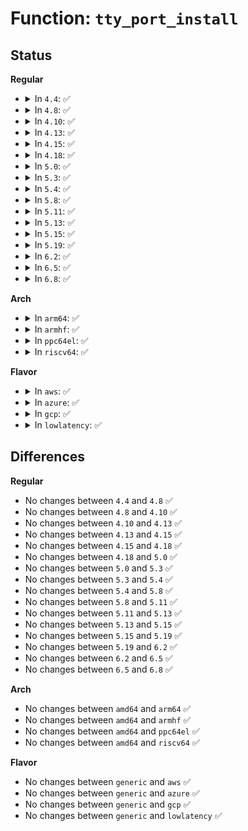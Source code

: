 # Function: <code>tty_port_install</code>

## Status
<b>Regular</b>
<ul>
<li>
<details>
<summary>In <code>4.4</code>: ✅</summary>

```c
int tty_port_install(struct tty_port *port, struct tty_driver *driver, struct tty_struct *tty);
```

**Collision:** Unique Global

**Inline:** No

**Transformation:** False

**Instances:**

```
In drivers/tty/tty_port.c (ffffffff814eb810)
Location: drivers/tty/tty_port.c:553
Inline: False
Direct callers:
  - drivers/tty/vt/vt.c:con_install
  - drivers/tty/hvc/hvc_console.c:hvc_install
  - drivers/tty/serial/kgdb_nmi.c:kgdb_nmi_tty_install
```
**Symbols:**

```
ffffffff814eb810-ffffffff814eb830: tty_port_install (STB_GLOBAL)
```
</details>
</li>
<li>
<details>
<summary>In <code>4.8</code>: ✅</summary>

```c
int tty_port_install(struct tty_port *port, struct tty_driver *driver, struct tty_struct *tty);
```

**Collision:** Unique Global

**Inline:** No

**Transformation:** False

**Instances:**

```
In drivers/tty/tty_port.c (ffffffff8153c360)
Location: drivers/tty/tty_port.c:550
Inline: False
Direct callers:
  - drivers/tty/vt/vt.c:con_install
  - drivers/tty/hvc/hvc_console.c:hvc_install
  - drivers/tty/serial/kgdb_nmi.c:kgdb_nmi_tty_install
```
**Symbols:**

```
ffffffff8153c360-ffffffff8153c380: tty_port_install (STB_GLOBAL)
```
</details>
</li>
<li>
<details>
<summary>In <code>4.10</code>: ✅</summary>

```c
int tty_port_install(struct tty_port *port, struct tty_driver *driver, struct tty_struct *tty);
```

**Collision:** Unique Global

**Inline:** No

**Transformation:** False

**Instances:**

```
In drivers/tty/tty_port.c (ffffffff815689c0)
Location: drivers/tty/tty_port.c:550
Inline: False
Direct callers:
  - drivers/tty/vt/vt.c:con_install
  - drivers/tty/hvc/hvc_console.c:hvc_install
  - drivers/tty/serial/kgdb_nmi.c:kgdb_nmi_tty_install
```
**Symbols:**

```
ffffffff815689c0-ffffffff815689e0: tty_port_install (STB_GLOBAL)
```
</details>
</li>
<li>
<details>
<summary>In <code>4.13</code>: ✅</summary>

```c
int tty_port_install(struct tty_port *port, struct tty_driver *driver, struct tty_struct *tty);
```

**Collision:** Unique Global

**Inline:** No

**Transformation:** False

**Instances:**

```
In drivers/tty/tty_port.c (ffffffff8157c0b0)
Location: drivers/tty/tty_port.c:658
Inline: False
Direct callers:
  - drivers/tty/vt/vt.c:con_install
  - drivers/tty/hvc/hvc_console.c:hvc_install
  - drivers/tty/serial/kgdb_nmi.c:kgdb_nmi_tty_install
```
**Symbols:**

```
ffffffff8157c0b0-ffffffff8157c0d0: tty_port_install (STB_GLOBAL)
```
</details>
</li>
<li>
<details>
<summary>In <code>4.15</code>: ✅</summary>

```c
int tty_port_install(struct tty_port *port, struct tty_driver *driver, struct tty_struct *tty);
```

**Collision:** Unique Global

**Inline:** No

**Transformation:** False

**Instances:**

```
In drivers/tty/tty_port.c (ffffffff815e0ab0)
Location: drivers/tty/tty_port.c:659
Inline: False
Direct callers:
  - drivers/tty/vt/vt.c:con_install
  - drivers/tty/hvc/hvc_console.c:hvc_install
  - drivers/tty/serial/kgdb_nmi.c:kgdb_nmi_tty_install
  - drivers/usb/host/xhci-dbgtty.c:dbc_tty_install
```
**Symbols:**

```
ffffffff815e0ab0-ffffffff815e0ad0: tty_port_install (STB_GLOBAL)
```
</details>
</li>
<li>
<details>
<summary>In <code>4.18</code>: ✅</summary>

```c
int tty_port_install(struct tty_port *port, struct tty_driver *driver, struct tty_struct *tty);
```

**Collision:** Unique Global

**Inline:** No

**Transformation:** False

**Instances:**

```
In drivers/tty/tty_port.c (ffffffff81619d40)
Location: drivers/tty/tty_port.c:659
Inline: False
Direct callers:
  - drivers/tty/vt/vt.c:con_install
  - drivers/tty/hvc/hvc_console.c:hvc_install
  - drivers/tty/serial/kgdb_nmi.c:kgdb_nmi_tty_install
  - drivers/usb/host/xhci-dbgtty.c:dbc_tty_install
```
**Symbols:**

```
ffffffff81619d40-ffffffff81619d60: tty_port_install (STB_GLOBAL)
```
</details>
</li>
<li>
<details>
<summary>In <code>5.0</code>: ✅</summary>

```c
int tty_port_install(struct tty_port *port, struct tty_driver *driver, struct tty_struct *tty);
```

**Collision:** Unique Global

**Inline:** No

**Transformation:** False

**Instances:**

```
In drivers/tty/tty_port.c (ffffffff81636fb0)
Location: drivers/tty/tty_port.c:653
Inline: False
Direct callers:
  - drivers/tty/vt/vt.c:con_install
  - drivers/tty/hvc/hvc_console.c:hvc_install
  - drivers/tty/serial/kgdb_nmi.c:kgdb_nmi_tty_install
  - drivers/usb/host/xhci-dbgtty.c:dbc_tty_install
```
**Symbols:**

```
ffffffff81636fb0-ffffffff81636fd0: tty_port_install (STB_GLOBAL)
```
</details>
</li>
<li>
<details>
<summary>In <code>5.3</code>: ✅</summary>

```c
int tty_port_install(struct tty_port *port, struct tty_driver *driver, struct tty_struct *tty);
```

**Collision:** Unique Global

**Inline:** No

**Transformation:** False

**Instances:**

```
In drivers/tty/tty_port.c (ffffffff8166b240)
Location: drivers/tty/tty_port.c:653
Inline: False
Direct callers:
  - drivers/tty/vt/vt.c:con_install
  - drivers/tty/hvc/hvc_console.c:hvc_install
  - drivers/tty/serial/kgdb_nmi.c:kgdb_nmi_tty_install
  - drivers/usb/host/xhci-dbgtty.c:dbc_tty_install
```
**Symbols:**

```
ffffffff8166b240-ffffffff8166b260: tty_port_install (STB_GLOBAL)
```
</details>
</li>
<li>
<details>
<summary>In <code>5.4</code>: ✅</summary>

```c
int tty_port_install(struct tty_port *port, struct tty_driver *driver, struct tty_struct *tty);
```

**Collision:** Unique Global

**Inline:** No

**Transformation:** False

**Instances:**

```
In drivers/tty/tty_port.c (ffffffff8168d8e0)
Location: drivers/tty/tty_port.c:654
Inline: False
Direct callers:
  - drivers/tty/vt/vt.c:con_install
  - drivers/tty/hvc/hvc_console.c:hvc_install
  - drivers/tty/serial/kgdb_nmi.c:kgdb_nmi_tty_install
  - drivers/usb/host/xhci-dbgtty.c:dbc_tty_install
```
**Symbols:**

```
ffffffff8168d8e0-ffffffff8168d900: tty_port_install (STB_GLOBAL)
```
</details>
</li>
<li>
<details>
<summary>In <code>5.8</code>: ✅</summary>

```c
int tty_port_install(struct tty_port *port, struct tty_driver *driver, struct tty_struct *tty);
```

**Collision:** Unique Global

**Inline:** No

**Transformation:** False

**Instances:**

```
In drivers/tty/tty_port.c (ffffffff8173f670)
Location: drivers/tty/tty_port.c:654
Inline: False
Direct callers:
  - drivers/tty/vt/vt.c:con_install
  - drivers/tty/hvc/hvc_console.c:hvc_install
  - drivers/tty/serial/kgdb_nmi.c:kgdb_nmi_tty_install
  - drivers/usb/host/xhci-dbgtty.c:dbc_tty_install
```
**Symbols:**

```
ffffffff8173f670-ffffffff8173f690: tty_port_install (STB_GLOBAL)
```
</details>
</li>
<li>
<details>
<summary>In <code>5.11</code>: ✅</summary>

```c
int tty_port_install(struct tty_port *port, struct tty_driver *driver, struct tty_struct *tty);
```

**Collision:** Unique Global

**Inline:** No

**Transformation:** False

**Instances:**

```
In drivers/tty/tty_port.c (ffffffff8175b5a0)
Location: drivers/tty/tty_port.c:654
Inline: False
Direct callers:
  - drivers/tty/vt/vt.c:con_install
  - drivers/tty/hvc/hvc_console.c:hvc_install
  - drivers/tty/serial/kgdb_nmi.c:kgdb_nmi_tty_install
  - drivers/usb/host/xhci-dbgtty.c:dbc_tty_install
```
**Symbols:**

```
ffffffff8175b5a0-ffffffff8175b5c0: tty_port_install (STB_GLOBAL)
```
</details>
</li>
<li>
<details>
<summary>In <code>5.13</code>: ✅</summary>

```c
int tty_port_install(struct tty_port *port, struct tty_driver *driver, struct tty_struct *tty);
```

**Collision:** Unique Global

**Inline:** No

**Transformation:** False

**Instances:**

```
In drivers/tty/tty_port.c (ffffffff8173f440)
Location: drivers/tty/tty_port.c:655
Inline: False
Direct callers:
  - drivers/tty/vt/vt.c:con_install
  - drivers/tty/hvc/hvc_console.c:hvc_install
  - drivers/tty/serial/kgdb_nmi.c:kgdb_nmi_tty_install
  - drivers/usb/host/xhci-dbgtty.c:dbc_tty_install
```
**Symbols:**

```
ffffffff8173f440-ffffffff8173f460: tty_port_install (STB_GLOBAL)
```
</details>
</li>
<li>
<details>
<summary>In <code>5.15</code>: ✅</summary>

```c
int tty_port_install(struct tty_port *port, struct tty_driver *driver, struct tty_struct *tty);
```

**Collision:** Unique Global

**Inline:** No

**Transformation:** False

**Instances:**

```
In drivers/tty/tty_port.c (ffffffff817bfc90)
Location: drivers/tty/tty_port.c:659
Inline: False
Direct callers:
  - drivers/tty/vt/vt.c:con_install
  - drivers/tty/hvc/hvc_console.c:hvc_install
  - drivers/tty/serial/kgdb_nmi.c:kgdb_nmi_tty_install
  - drivers/usb/host/xhci-dbgtty.c:dbc_tty_install
```
**Symbols:**

```
ffffffff817bfc90-ffffffff817bfcb0: tty_port_install (STB_GLOBAL)
```
</details>
</li>
<li>
<details>
<summary>In <code>5.19</code>: ✅</summary>

```c
int tty_port_install(struct tty_port *port, struct tty_driver *driver, struct tty_struct *tty);
```

**Collision:** Unique Global

**Inline:** No

**Transformation:** False

**Instances:**

```
In drivers/tty/tty_port.c (ffffffff818fc390)
Location: drivers/tty/tty_port.c:717
Inline: False
Direct callers:
  - drivers/tty/vt/vt.c:con_install
  - drivers/tty/hvc/hvc_console.c:hvc_install
  - drivers/tty/serial/kgdb_nmi.c:kgdb_nmi_tty_install
  - drivers/usb/host/xhci-dbgtty.c:dbc_tty_install
```
**Symbols:**

```
ffffffff818fc390-ffffffff818fc3ba: tty_port_install (STB_GLOBAL)
```
</details>
</li>
<li>
<details>
<summary>In <code>6.2</code>: ✅</summary>

```c
int tty_port_install(struct tty_port *port, struct tty_driver *driver, struct tty_struct *tty);
```

**Collision:** Unique Global

**Inline:** No

**Transformation:** False

**Instances:**

```
In drivers/tty/tty_port.c (ffffffff81a55990)
Location: drivers/tty/tty_port.c:738
Inline: False
Direct callers:
  - drivers/tty/vt/vt.c:con_install
  - drivers/tty/hvc/hvc_console.c:hvc_install
  - drivers/tty/serial/kgdb_nmi.c:kgdb_nmi_tty_install
  - drivers/usb/host/xhci-dbgtty.c:dbc_tty_install
```
**Symbols:**

```
ffffffff81a55990-ffffffff81a559ba: tty_port_install (STB_GLOBAL)
```
</details>
</li>
<li>
<details>
<summary>In <code>6.5</code>: ✅</summary>

```c
int tty_port_install(struct tty_port *port, struct tty_driver *driver, struct tty_struct *tty);
```

**Collision:** Unique Global

**Inline:** No

**Transformation:** False

**Instances:**

```
In drivers/tty/tty_port.c (ffffffff81a9ff70)
Location: drivers/tty/tty_port.c:738
Inline: False
Direct callers:
  - drivers/tty/vt/vt.c:con_install
  - drivers/tty/hvc/hvc_console.c:hvc_install
  - drivers/tty/serial/kgdb_nmi.c:kgdb_nmi_tty_install
  - drivers/usb/host/xhci-dbgtty.c:dbc_tty_install
```
**Symbols:**

```
ffffffff81a9ff70-ffffffff81a9ff9a: tty_port_install (STB_GLOBAL)
```
</details>
</li>
<li>
<details>
<summary>In <code>6.8</code>: ✅</summary>

```c
int tty_port_install(struct tty_port *port, struct tty_driver *driver, struct tty_struct *tty);
```

**Collision:** Unique Global

**Inline:** No

**Transformation:** False

**Instances:**

```
In drivers/tty/tty_port.c (ffffffff81af29c0)
Location: drivers/tty/tty_port.c:738
Inline: False
Direct callers:
  - drivers/tty/vt/vt.c:con_install
  - drivers/tty/hvc/hvc_console.c:hvc_install
  - drivers/tty/serial/kgdb_nmi.c:kgdb_nmi_tty_install
  - drivers/usb/host/xhci-dbgtty.c:dbc_tty_install
```
**Symbols:**

```
ffffffff81af29c0-ffffffff81af29e7: tty_port_install (STB_GLOBAL)
```
</details>
</li>
</ul>
<b>Arch</b>
<ul>
<li>
<details>
<summary>In <code>arm64</code>: ✅</summary>

```c
int tty_port_install(struct tty_port *port, struct tty_driver *driver, struct tty_struct *tty);
```

**Collision:** Unique Global

**Inline:** No

**Transformation:** False

**Instances:**

```
In drivers/tty/tty_port.c (ffff80001085e168)
Location: drivers/tty/tty_port.c:654
Inline: False
Direct callers:
  - drivers/tty/vt/vt.c:con_install
  - drivers/tty/hvc/hvc_console.c:hvc_install
  - drivers/tty/serial/kgdb_nmi.c:kgdb_nmi_tty_install
  - drivers/usb/host/xhci-dbgtty.c:dbc_tty_install
```
**Symbols:**

```
ffff80001085e168-ffff80001085e1ac: tty_port_install (STB_GLOBAL)
```
</details>
</li>
<li>
<details>
<summary>In <code>armhf</code>: ✅</summary>

```c
int tty_port_install(struct tty_port *port, struct tty_driver *driver, struct tty_struct *tty);
```

**Collision:** Unique Global

**Inline:** No

**Transformation:** False

**Instances:**

```
In drivers/tty/tty_port.c (c0966314)
Location: drivers/tty/tty_port.c:654
Inline: False
Direct callers:
  - drivers/tty/vt/vt.c:con_install
  - drivers/tty/hvc/hvc_console.c:hvc_install
  - drivers/tty/serial/kgdb_nmi.c:kgdb_nmi_tty_install
  - drivers/usb/host/xhci-dbgtty.c:dbc_tty_install
```
**Symbols:**

```
c0966314-c0966340: tty_port_install (STB_GLOBAL)
```
</details>
</li>
<li>
<details>
<summary>In <code>ppc64el</code>: ✅</summary>

```c
int tty_port_install(struct tty_port *port, struct tty_driver *driver, struct tty_struct *tty);
```

**Collision:** Unique Global

**Inline:** No

**Transformation:** False

**Instances:**

```
In drivers/tty/tty_port.c (c0000000008fdcc0)
Location: drivers/tty/tty_port.c:654
Inline: False
Direct callers:
  - drivers/tty/vt/vt.c:con_install
  - drivers/tty/hvc/hvc_console.c:hvc_install
  - drivers/tty/serial/kgdb_nmi.c:kgdb_nmi_tty_install
  - drivers/usb/host/xhci-dbgtty.c:dbc_tty_install
```
**Symbols:**

```
c0000000008fdcc0-c0000000008fdd04: tty_port_install (STB_GLOBAL)
```
</details>
</li>
<li>
<details>
<summary>In <code>riscv64</code>: ✅</summary>

```c
int tty_port_install(struct tty_port *port, struct tty_driver *driver, struct tty_struct *tty);
```

**Collision:** Unique Global

**Inline:** No

**Transformation:** False

**Instances:**

```
In drivers/tty/tty_port.c (ffffffe0005373f2)
Location: drivers/tty/tty_port.c:654
Inline: False
Direct callers:
  - drivers/tty/vt/vt.c:con_install
  - drivers/tty/hvc/hvc_console.c:hvc_install
  - drivers/usb/host/xhci-dbgtty.c:dbc_tty_install
```
**Symbols:**

```
ffffffe0005373f2-ffffffe00053742e: tty_port_install (STB_GLOBAL)
```
</details>
</li>
</ul>
<b>Flavor</b>
<ul>
<li>
<details>
<summary>In <code>aws</code>: ✅</summary>

```c
int tty_port_install(struct tty_port *port, struct tty_driver *driver, struct tty_struct *tty);
```

**Collision:** Unique Global

**Inline:** No

**Transformation:** False

**Instances:**

```
In drivers/tty/tty_port.c (ffffffff81653360)
Location: drivers/tty/tty_port.c:654
Inline: False
Direct callers:
  - drivers/tty/vt/vt.c:con_install
  - drivers/tty/hvc/hvc_console.c:hvc_install
  - drivers/tty/serial/kgdb_nmi.c:kgdb_nmi_tty_install
```
**Symbols:**

```
ffffffff81653360-ffffffff81653380: tty_port_install (STB_GLOBAL)
```
</details>
</li>
<li>
<details>
<summary>In <code>azure</code>: ✅</summary>

```c
int tty_port_install(struct tty_port *port, struct tty_driver *driver, struct tty_struct *tty);
```

**Collision:** Unique Global

**Inline:** No

**Transformation:** False

**Instances:**

```
In drivers/tty/tty_port.c (ffffffff81633750)
Location: drivers/tty/tty_port.c:654
Inline: False
Direct callers:
  - drivers/tty/vt/vt.c:con_install
  - drivers/tty/hvc/hvc_console.c:hvc_install
  - drivers/tty/serial/kgdb_nmi.c:kgdb_nmi_tty_install
  - drivers/usb/host/xhci-dbgtty.c:dbc_tty_install
```
**Symbols:**

```
ffffffff81633750-ffffffff81633770: tty_port_install (STB_GLOBAL)
```
</details>
</li>
<li>
<details>
<summary>In <code>gcp</code>: ✅</summary>

```c
int tty_port_install(struct tty_port *port, struct tty_driver *driver, struct tty_struct *tty);
```

**Collision:** Unique Global

**Inline:** No

**Transformation:** False

**Instances:**

```
In drivers/tty/tty_port.c (ffffffff81681720)
Location: drivers/tty/tty_port.c:654
Inline: False
Direct callers:
  - drivers/tty/vt/vt.c:con_install
  - drivers/tty/hvc/hvc_console.c:hvc_install
  - drivers/tty/serial/kgdb_nmi.c:kgdb_nmi_tty_install
  - drivers/usb/host/xhci-dbgtty.c:dbc_tty_install
```
**Symbols:**

```
ffffffff81681720-ffffffff81681740: tty_port_install (STB_GLOBAL)
```
</details>
</li>
<li>
<details>
<summary>In <code>lowlatency</code>: ✅</summary>

```c
int tty_port_install(struct tty_port *port, struct tty_driver *driver, struct tty_struct *tty);
```

**Collision:** Unique Global

**Inline:** No

**Transformation:** False

**Instances:**

```
In drivers/tty/tty_port.c (ffffffff8169bd70)
Location: drivers/tty/tty_port.c:654
Inline: False
Direct callers:
  - drivers/tty/vt/vt.c:con_install
  - drivers/tty/hvc/hvc_console.c:hvc_install
  - drivers/tty/serial/kgdb_nmi.c:kgdb_nmi_tty_install
  - drivers/usb/host/xhci-dbgtty.c:dbc_tty_install
```
**Symbols:**

```
ffffffff8169bd70-ffffffff8169bd90: tty_port_install (STB_GLOBAL)
```
</details>
</li>
</ul>

## Differences
<b>Regular</b>
<ul>
<li>
No changes between <code>4.4</code> and <code>4.8</code> ✅
</li>
<li>
No changes between <code>4.8</code> and <code>4.10</code> ✅
</li>
<li>
No changes between <code>4.10</code> and <code>4.13</code> ✅
</li>
<li>
No changes between <code>4.13</code> and <code>4.15</code> ✅
</li>
<li>
No changes between <code>4.15</code> and <code>4.18</code> ✅
</li>
<li>
No changes between <code>4.18</code> and <code>5.0</code> ✅
</li>
<li>
No changes between <code>5.0</code> and <code>5.3</code> ✅
</li>
<li>
No changes between <code>5.3</code> and <code>5.4</code> ✅
</li>
<li>
No changes between <code>5.4</code> and <code>5.8</code> ✅
</li>
<li>
No changes between <code>5.8</code> and <code>5.11</code> ✅
</li>
<li>
No changes between <code>5.11</code> and <code>5.13</code> ✅
</li>
<li>
No changes between <code>5.13</code> and <code>5.15</code> ✅
</li>
<li>
No changes between <code>5.15</code> and <code>5.19</code> ✅
</li>
<li>
No changes between <code>5.19</code> and <code>6.2</code> ✅
</li>
<li>
No changes between <code>6.2</code> and <code>6.5</code> ✅
</li>
<li>
No changes between <code>6.5</code> and <code>6.8</code> ✅
</li>
</ul>
<b>Arch</b>
<ul>
<li>
No changes between <code>amd64</code> and <code>arm64</code> ✅
</li>
<li>
No changes between <code>amd64</code> and <code>armhf</code> ✅
</li>
<li>
No changes between <code>amd64</code> and <code>ppc64el</code> ✅
</li>
<li>
No changes between <code>amd64</code> and <code>riscv64</code> ✅
</li>
</ul>
<b>Flavor</b>
<ul>
<li>
No changes between <code>generic</code> and <code>aws</code> ✅
</li>
<li>
No changes between <code>generic</code> and <code>azure</code> ✅
</li>
<li>
No changes between <code>generic</code> and <code>gcp</code> ✅
</li>
<li>
No changes between <code>generic</code> and <code>lowlatency</code> ✅
</li>
</ul>
